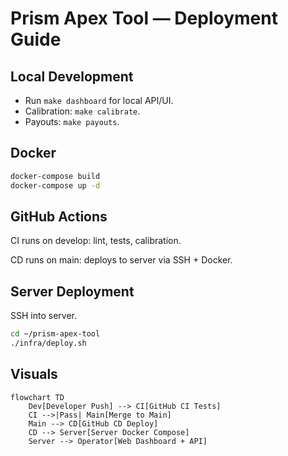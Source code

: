 # Prism Apex Tool — Deployment Guide

## Local Development
- Run `make dashboard` for local API/UI.
- Calibration: `make calibrate`.
- Payouts: `make payouts`.

## Docker
```bash
docker-compose build
docker-compose up -d
```

## GitHub Actions
CI runs on develop: lint, tests, calibration.

CD runs on main: deploys to server via SSH + Docker.

## Server Deployment
SSH into server.

```bash
cd ~/prism-apex-tool
./infra/deploy.sh
```

## Visuals
```mermaid
flowchart TD
    Dev[Developer Push] --> CI[GitHub CI Tests]
    CI -->|Pass| Main[Merge to Main]
    Main --> CD[GitHub CD Deploy]
    CD --> Server[Server Docker Compose]
    Server --> Operator[Web Dashboard + API]
```
